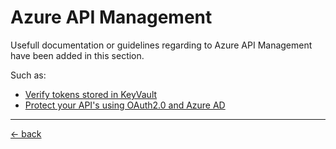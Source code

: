 # Azure API Management
Usefull documentation or guidelines regarding to Azure API Management have been added in this section.

Such as:
- [Verify tokens stored in KeyVault](verify-token-stored-in-keyvault)
- [Protect your API's using OAuth2.0 and Azure AD](s2s-auth-with-aad-oauth2)



---

[&larr; back](../index.md)
